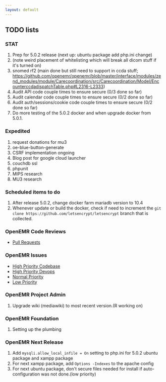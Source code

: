 ```yaml
---
layout: default
---
```

## TODO lists

### STAT
1. Prep for 5.0.2 release (next up: ubuntu package add php.ini change)
1. (note weird placement of whitelisting which will break all dicom stuff if it's turned on)
1. snomed rf2 (main done but still need to support in ccda stuff; https://github.com/openemr/openemr/blob/master/interface/modules/zend_modules/module/Carecoordination/src/Carecoordination/Model/EncounterccdadispatchTable.php#L2316-L2333)
1. Audit API code couple times to ensure secure (0/3 done so far)
1. Audit calendar code couple times to ensure secure (0/2 done so far)
1. Audit auth/sessions/cookie code couple times to ensure secure (0/2 done so far)
1. Do more testing of the 5.0.2 docker and when upgrade docker from 5.0.1.

### Expedited
1. request donations for mu3
1. oe-blue-button-generate
1. CSRF implementation ongoing
1. Blog post for google cloud launcher
1. couchdb ssl
1. phpunit
1. MIPS research
1. MU3 research

### Scheduled items to do
1. After release 5.0.2, change docker farm mariadb version to 10.4
1. Whenever update or build the docker, check if need to increment the `git clone https://github.com/letsencrypt/letsencrypt` branch that is collected. 

### OpenEMR Code Reviews
* [Pull Requests](https://github.com/openemr/openemr/pulls)

### OpenEMR Issues
* [High Priority Codebase](https://github.com/openemr/openemr/milestone/4)
* [High Priority Devops](https://github.com/openemr/openemr-devops/milestone/1)
* [Normal Priority](https://github.com/openemr/openemr/milestone/5)
* [Low Priority](https://github.com/openemr/openemr/milestone/6)

### OpenEMR Project Admin
1. Upgrade wiki (mediawiki) to most recent version.(R working on)

### OpenEMR Foundation
1. Setting up the plumbing

### OpenEMR Next Release
1. Add `mysqli.allow_local_infile = On` setting to php.ini for 5.0.2 ubuntu package and xampp package
1. For next xampp package, add `Options -Indexes` to the apache config
1. For next ubuntu package, don't secure files needed for install if auto-configuration was not done.(low priority)
